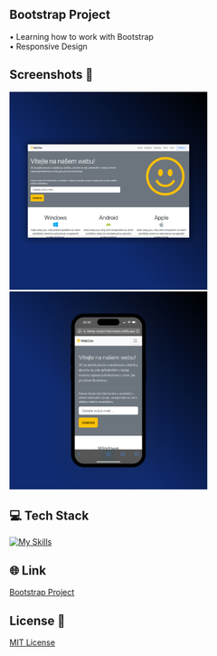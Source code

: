 ## Bootstrap Project 
• Learning how to work with Bootstrap <br>
• Responsive Design

## Screenshots 📱
<img src="img/1-bootstrap-project.png" width="350"> <img src="img/2-bootstrap-project.png" width="350">

## 💻 Tech Stack
[![My Skills](https://skillicons.dev/icons?i=html,css,bootstrap)](https://skillicons.dev)

## 🌐 Link
<a href="https://bootstrap-project-dejvcodes.netlify.app/">Bootstrap Project</a>

## License 🔐
[MIT License](LICENSE) 
